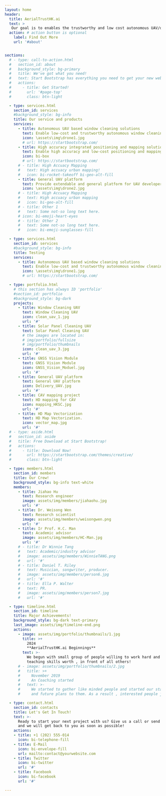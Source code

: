 ```yaml
---
layout: home
header:
  title: AerialTrustHK.ai
  text: >
   Our goal is to enables the trustworthy and low cost autonomous UAV/drone based window cleaning in Hong Kong!
  action: # action button is optional
    label: Find Out More
    url: '#about'


sections:
  # - type: call-to-action.html
  #   section_id: about
  #   background_style: bg-primary
  #   title: We've got what you need!
  #   text: Start Bootstrap has everything you need to get your new website up and running in no time! All of the templates and themes on Start Bootstrap are open source, free to download, and easy to use. No strings attached!
  #   actions:
  #     - title: Get Started!
  #       url: '#page-top'
  #       class: btn-light

  - type: services.html
    section_id: services
    #background_style: bg-info
    title: Our service and products
    services:
      - title: Autonomous UAV based window cleaning solutions
        text: Enable low-cost and trustworthy autonomous window cleaning and buildings cleaning
        icon: \assets\img\drone1.jpg
        # url: https://startbootstrap.com/
      - title: High accuracy integrated positioning and mapping solutions
        text: Enable high accuracy and low-cost positioning and mapping service in diverse scenarios for drones with GNSS, IMU, vision and LiDAR
        icon: bi-box
        # url: https://startbootstrap.com/
      # - title: High Accuacy Mapping
      #   text: High accuacy urban mapping!
      #   icon: bi-rocket-takeoff bi-geo-alt-fill
      - title: General UAV platform
        text: Provide extendable and general platform for UAV developers, offering tools to design, test, and deploy UAV systems and modules 
        icon: \assets\img\drone2.jpg
      # - title: High Accuacy Mapping
      #   text: High accuacy urban mapping
      #   icon: bi-geo-alt-fill
      # - title: Other 1
      #   text: Some not-so long text here.
      # icon: bi-emoji-heart-eyes
      # - title: Other 2
      #   text: Some not-so long text here.
      #   icon: bi-emoji-sunglasses-fill

  - type: services.html
    section_id: services
    #background_style: bg-info
    title: Testing
    services:
      - title: Autonomous UAV based window cleaning solutions
        text: Enable low-cost and trustworthy autonomous window cleaning and buildings cleaning
        icon: \assets\img\drone1.jpg
        # url: https://startbootstrap.com/

  - type: portfolio.html
    # this section has always ID 'portfolio'
    #section_id: portfolio
    #background_style: bg-dark
    projects:
      - title: Window Cleaning UAV 
        text: Window Cleaning UAV
        icon: clean_uav_1.jpg
        url: '#'
      - title: Solar Panel Cleaning UAV
        text: Solar Panel Cleaning UAV
        # the images are located in:
        # img/portfolio/fullsize
        # img/portfolio/thumbnails
        icon: clean_uav_3.jpg
        url: '#'
      - title: GNSS Vision Module
        text: GNSS Vision Module
        icon: GNSS_Vision_Moduel.jpg
        url: '#'
      - title: General UAV platform
        text: General UAV platform
        icon: Delivery_UAV.jpg
        url: '#'
      - title: CAV mapping project
        text: HD mapping for CAV
        icon: mapping_HKSC.jpg
        url: '#'
      - title: HD Map Vectorization
        text: HD Map Vectorization.
        icon: vector_map.jpg
        url: '#'
  # - type: aside.html
  #   section_id: aside
  #   title: Free Download at Start Bootstrap!
  #   actions:
  #     - title: Download Now!
  #       url: https://startbootstrap.com/themes/creative/
  #       class: btn-light

  - type: members.html
    section_id: members
    title: Our Crew!
    background_style: bg-info text-white
    members:
      - title: Jiahao Hu
        text: Research engineer
        image: assets/img/members/jiahaohu.jpg
        url: '#'
      - title: Dr. Weisong Wen
        text: Research scientist
        image: assets/img/members/weisongwen.png
        url: '#'
      - title: Ir Prof. H.C. Man
        text: Academic advisor
        image: assets/img/members/HC-Man.jpg
        url: '#'
      # - title: Dr Winnie Tang
      #   text: Academic/industry advisor
      #   image: assets/img/members/WinnieTANG.png
      #   url: '#'
      # - title: Daniel T. Riley
      #   text: Musician, songwriter, producer.
      #   image: assets/img/members/person6.jpg
      #   url: '#'
      # - title: Ella P. Walter
      #   text: PR.
      #   image: assets/img/members/person7.jpg
      #   url: '#'

  - type: timeline.html
    section_id: timeline
    title: Major Achievements!
    background_style: bg-dark text-primary
    last_image: assets/img/timeline-end.png
    actions:
      - image: assets/img/portfolio/thumbnails/1.jpg
        title: >+
          2024
          **AerialTrustHK.ai Beginnings**
        text: >-
          We begun with small group of people willing to work hard and make our
          teaching skills worth , in front of all others!
      # - image: assets/img/portfolio/thumbnails/2.jpg
      #   title: >+
      #     November 2019
      #     An Coaching started
      #   text: >-
      #     We started to gather like minded people and started our stategies
      #     and future plans to them. As a result , interested people joined us!

  - type: contact.html
    section_id: contacts
    title: Let's Get In Touch!
    text: >-
      Ready to start your next project with us? Give us a call or send us an email
      and we will get back to you as soon as possible!
    actions:
    - title: +1 (202) 555-014
      icon: bi-telephone-fill
    - title: E-Mail
      icon: bi-envelope-fill
      url: mailto:contact@yourwebsite.com
    - title: Twitter
      icon: bi-twitter
      url: '#'
    - title: Facebook
      icon: bi-facebook
      url: '#'

---
```

